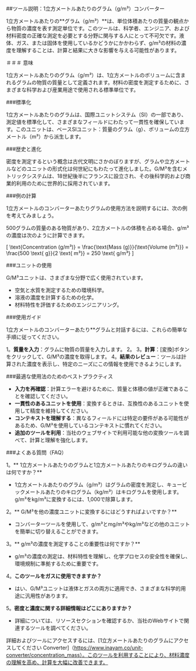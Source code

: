##ツール説明：1立方メートルあたりのグラム（g/m³）コンバーター

1立方メートルあたりの**グラム（g/m³）**は、単位体積あたりの質量の観点から物質の濃度を表す測定単位です。このツールは、科学者、エンジニア、および材料密度の正確な測定を必要とする分野に関与する人にとって不可欠です。液体、ガス、または固体を使用しているかどうかにかかわらず、g/m³の材料の濃度を理解することは、計算と結果に大きな影響を与える可能性があります。

＃＃＃ 意味

1立方メートルあたりのグラム（g/m³）は、1立方メートルのボリュームに含まれるグラムの物質の質量として定義されます。材料の密度を測定するために、さまざまな科学および産業用途で使用される標準単位です。

###標準化

1立方メートルあたりのグラムは、国際ユニットシステム（SI）の一部であり、測定値を標準化して、さまざまなフィールドにわたって一貫性を確保しています。このユニットは、ベースSIユニット：質量のグラム（g）、ボリュームの立方メートル（m³）から派生します。

###歴史と進化

密度を測定するという概念は古代文明にさかのぼりますが、グラムや立方メートルなどのユニットの形式化は何世紀にもわたって進化しました。G/M³を含むメトリックシステムは、18世紀後半にフランスに設立され、その後科学的および商業的利用のために世界的に採用されています。

###例の計算

1立方メートルのコンバーターあたりグラムの使用方法を説明するには、次の例を考えてみましょう。

500グラムの質量のある物質があり、2立方メートルの体積を占める場合、g/m³の濃度は次のように計算できます。

\[ \text{Concentration (g/m³)} = \frac{\text{Mass (g)}}{\text{Volume (m³)}} = \frac{500 \text{ g}}{2 \text{ m³}} = 250 \text{ g/m³} \]

###ユニットの使用

G/M³ユニットは、さまざまな分野で広く使用されています。

- 空気と水質を測定するための環境科学。
- 溶液の濃度を計算するための化学。
- 材料特性を評価するためのエンジニアリング。

###使用ガイド

1立方メートルのコンバーターあたり**グラムと対話するには、これらの簡単な手順に従ってください。

1。**質量を入力**：グラムに物質の質量を入力します。
2。
3。**計算**：[変換]ボタンをクリックして、G/M³の濃度を取得します。
4。**結果のレビュー**：ツールは計算された濃度を表示し、特定のニーズにこの情報を使用できるようにします。

###最適な使用法のためのベストプラクティス

-  **入力を再確認**：計算エラーを避けるために、質量と体積の値が正確であることを確認してください。
-  **一貫性のあるユニットを使用**：変換するときは、互換性のあるユニットを使用して精度を維持してください。
-  **コンテキストを理解する**：異なるフィールドには特定の要件がある可能性があるため、G/M³を使用しているコンテキストに慣れてください。
-  **追加のツールを利用**：当社のウェブサイトで利用可能な他の変換ツールを調べて、計算と理解を強化します。

###よくある質問（FAQ）

1。** 1立方メートルあたりのグラムと1立方メートルあたりのキログラムの違いは何ですか？**
-  1立方メートルあたりのグラム（g/m³）はグラムの密度を測定し、キュービックメートルあたりのキログラム（kg/m³）はキログラムを使用します。g/m³をkg/m³に変換するには、1,000で除算します。

2。** G/M³を他の濃度ユニットに変換するにはどうすればよいですか？**
- コンバーターツールを使用して、g/m³とmg/m³やkg/m³などの他のユニットを簡単に切り替えることができます。

3。** g/m³の濃度を測定することの重要性は何ですか？**
-  g/m³の濃度の測定は、材料特性を理解し、化学プロセスの安全性を確保し、環境規制に準拠するために重要です。

4。**このツールをガスに使用できますか？**
- はい、G/M³ユニットは液体とガスの両方に適用でき、さまざまな科学的用途に汎用性があります。

5。**密度と濃度に関する詳細情報はどこにありますか？**
- 詳細については、リソースセクションを確認するか、当社のWebサイトで関連するツールを調べてください。

詳細およびツールにアクセスするには、[1立方メートルあたりのグラムにアクセスしてください Converter]（https://www.inayam.co/unit-converter/concentration_mass）。このツールを利用することにより、材料濃度の理解を高め、計算を大幅に改善できます。